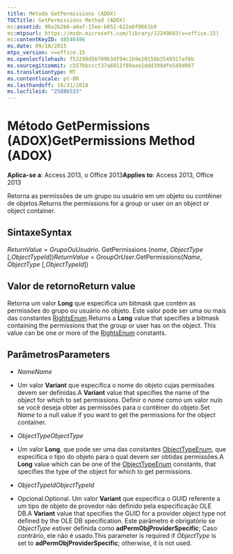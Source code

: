 ```yaml
---
title: Método GetPermissions (ADOX)
TOCTitle: GetPermissions Method (ADOX)
ms:assetid: 98a2b2b6-a8af-15ee-b052-622a6f0661b9
ms:mtpsurl: https://msdn.microsoft.com/library/JJ249683(v=office.15)
ms:contentKeyID: 48546496
ms.date: 09/18/2015
mtps_version: v=office.15
ms.openlocfilehash: f53298d56f09b3df94c1b9e20158b3549317af6b
ms.sourcegitcommit: c557bbcccf37a6011f89aae1ddd399dfe549d087
ms.translationtype: MT
ms.contentlocale: pt-BR
ms.lasthandoff: 10/31/2018
ms.locfileid: "25886533"
---
```

# <a name="getpermissions-method-adox"></a><span data-ttu-id="85999-102">Método GetPermissions (ADOX)</span><span class="sxs-lookup"><span data-stu-id="85999-102">GetPermissions Method (ADOX)</span></span>


<span data-ttu-id="85999-103">**Aplica-se a**: Access 2013, o Office 2013</span><span class="sxs-lookup"><span data-stu-id="85999-103">**Applies to**: Access 2013, Office 2013</span></span>


<span data-ttu-id="85999-104">Retorna as permissões de um grupo ou usuário em um objeto ou contêiner de objetos.</span><span class="sxs-lookup"><span data-stu-id="85999-104">Returns the permissions for a group or user on an object or object container.</span></span>

## <a name="syntax"></a><span data-ttu-id="85999-105">Sintaxe</span><span class="sxs-lookup"><span data-stu-id="85999-105">Syntax</span></span>

<span data-ttu-id="85999-106">*ReturnValue* = *GrupoOuUsuário*. GetPermissions (*nome*, *ObjectType* \[,*ObjectTypeId*\])</span><span class="sxs-lookup"><span data-stu-id="85999-106">*ReturnValue* = *GroupOrUser*.GetPermissions(*Name*, *ObjectType* \[,*ObjectTypeId*\])</span></span>

## <a name="return-value"></a><span data-ttu-id="85999-107">Valor de retorno</span><span class="sxs-lookup"><span data-stu-id="85999-107">Return value</span></span>

<span data-ttu-id="85999-p101">Retorna um valor **Long** que especifica um bitmask que contém as permissões do grupo ou usuário no objeto. Este valor pode ser uma ou mais das constantes [RightsEnum](rightsenum.md).</span><span class="sxs-lookup"><span data-stu-id="85999-p101">Returns a **Long** value that specifies a bitmask containing the permissions that the group or user has on the object. This value can be one or more of the [RightsEnum](rightsenum.md) constants.</span></span>

## <a name="parameters"></a><span data-ttu-id="85999-110">Parâmetros</span><span class="sxs-lookup"><span data-stu-id="85999-110">Parameters</span></span>

  - <span data-ttu-id="85999-111">*Name*</span><span class="sxs-lookup"><span data-stu-id="85999-111">*Name*</span></span>

  - <span data-ttu-id="85999-112">Um valor **Variant** que especifica o nome do objeto cujas permissões devem ser definidas.</span><span class="sxs-lookup"><span data-stu-id="85999-112">A **Variant** value that specifies the name of the object for which to set permissions.</span></span> <span data-ttu-id="85999-113">Definir o *nome* como um valor nulo se você deseja obter as permissões para o contêiner do objeto.</span><span class="sxs-lookup"><span data-stu-id="85999-113">Set *Name* to a null value if you want to get the permissions for the object container.</span></span>

  - <span data-ttu-id="85999-114">*ObjectType*</span><span class="sxs-lookup"><span data-stu-id="85999-114">*ObjectType*</span></span>

  - <span data-ttu-id="85999-115">Um valor **Long**, que pode ser uma das constantes [ObjectTypeEnum](objecttypeenum.md), que especifica o tipo do objeto para o qual devem ser obtidas permissões.</span><span class="sxs-lookup"><span data-stu-id="85999-115">A **Long** value which can be one of the [ObjectTypeEnum](objecttypeenum.md) constants, that specifies the type of the object for which to get permissions.</span></span>

  - <span data-ttu-id="85999-116">*ObjectTypeId*</span><span class="sxs-lookup"><span data-stu-id="85999-116">*ObjectTypeId*</span></span>

  - <span data-ttu-id="85999-117">Opcional.</span><span class="sxs-lookup"><span data-stu-id="85999-117">Optional.</span></span> <span data-ttu-id="85999-118">Um valor **Variant** que especifica o GUID referente a um tipo de objeto de provedor não definido pela especificação OLE DB.</span><span class="sxs-lookup"><span data-stu-id="85999-118">A **Variant** value that specifies the GUID for a provider object type not defined by the OLE DB specification.</span></span> <span data-ttu-id="85999-119">Este parâmetro é obrigatório se *ObjectType* estiver definida como **adPermObjProviderSpecific**; Caso contrário, ele não é usado.</span><span class="sxs-lookup"><span data-stu-id="85999-119">This parameter is required if *ObjectType* is set to **adPermObjProviderSpecific**; otherwise, it is not used.</span></span>


